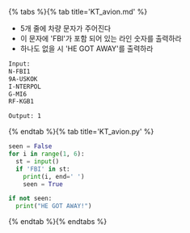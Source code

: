 {% tabs %}{% tab title='KT_avion.md' %}

* 5개 줄에 차량 문자가 주어진다
* 이 문자에 'FBI'가 포함 되어 있는 라인 숫자를 출력하라
* 하나도 없을 시 'HE GOT AWAY'를 출력하라

```txt
Input:
N-FBI1
9A-USKOK
I-NTERPOL
G-MI6
RF-KGB1

Output: 1
```

{% endtab %}{% tab title='KT_avion.py' %}

```py
seen = False
for i in range(1, 6):
  st = input()
  if 'FBI' in st:
    print(i, end=' ')
    seen = True

if not seen:
  print("HE GOT AWAY!")
```

{% endtab %}{% endtabs %}
